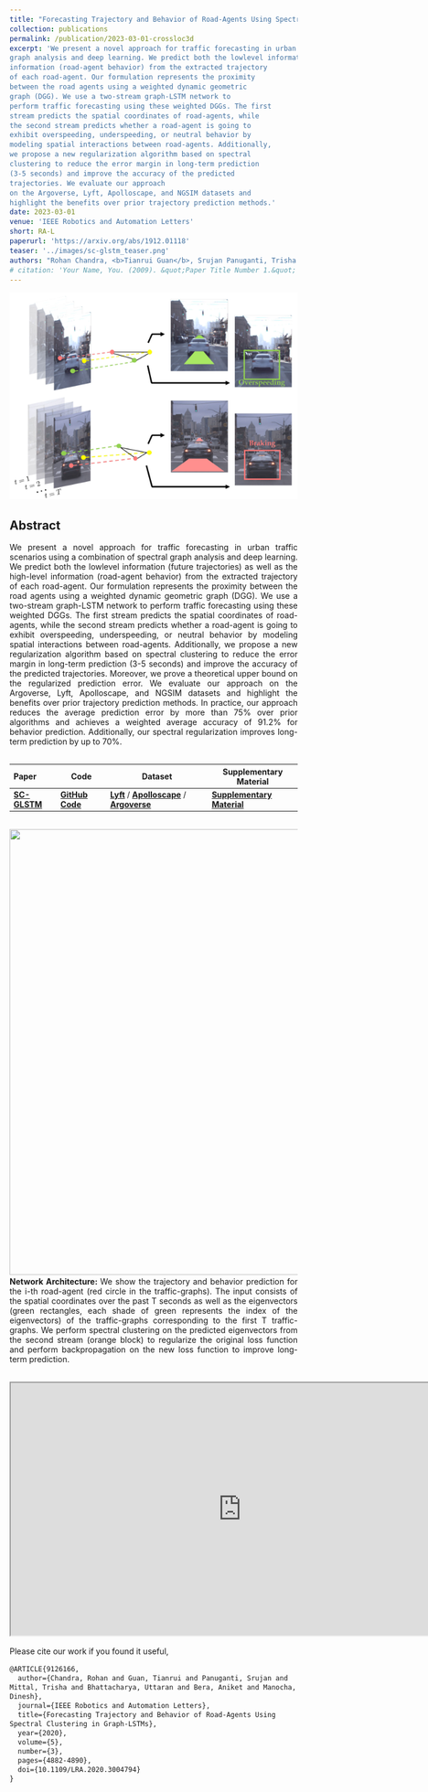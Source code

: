 ```yaml
---
title: "Forecasting Trajectory and Behavior of Road-Agents Using Spectral Clustering in Graph-LSTMs"
collection: publications
permalink: /publication/2023-03-01-crossloc3d
excerpt: 'We present a novel approach for traffic forecasting in urban traffic scenarios using a combination of spectral
graph analysis and deep learning. We predict both the lowlevel information (future trajectories) as well as the high-level
information (road-agent behavior) from the extracted trajectory
of each road-agent. Our formulation represents the proximity
between the road agents using a weighted dynamic geometric
graph (DGG). We use a two-stream graph-LSTM network to
perform traffic forecasting using these weighted DGGs. The first
stream predicts the spatial coordinates of road-agents, while
the second stream predicts whether a road-agent is going to
exhibit overspeeding, underspeeding, or neutral behavior by
modeling spatial interactions between road-agents. Additionally,
we propose a new regularization algorithm based on spectral
clustering to reduce the error margin in long-term prediction
(3-5 seconds) and improve the accuracy of the predicted
trajectories. We evaluate our approach
on the Argoverse, Lyft, Apolloscape, and NGSIM datasets and
highlight the benefits over prior trajectory prediction methods.'
date: 2023-03-01
venue: 'IEEE Robotics and Automation Letters'
short: RA-L
paperurl: 'https://arxiv.org/abs/1912.01118'
teaser: '../images/sc-glstm_teaser.png'
authors: "Rohan Chandra, <b>Tianrui Guan</b>, Srujan Panuganti, Trisha Mittal, Uttaran Bhattacharya, Aniket Bera, Dinesh Manocha"
# citation: 'Your Name, You. (2009). &quot;Paper Title Number 1.&quot; <i>Journal 1</i>. 1(1).'
---
```

<p style="text-align:center;">
<img src="../images/sc-glstm_teaser.png" width="600">
</p>

## Abstract
<div style="text-align: justify"> We present a novel approach for traffic forecasting
in urban traffic scenarios using a combination of spectral
graph analysis and deep learning. We predict both the lowlevel information (future trajectories) as well as the high-level
information (road-agent behavior) from the extracted trajectory
of each road-agent. Our formulation represents the proximity
between the road agents using a weighted dynamic geometric
graph (DGG). We use a two-stream graph-LSTM network to
perform traffic forecasting using these weighted DGGs. The first
stream predicts the spatial coordinates of road-agents, while
the second stream predicts whether a road-agent is going to
exhibit overspeeding, underspeeding, or neutral behavior by
modeling spatial interactions between road-agents. Additionally,
we propose a new regularization algorithm based on spectral
clustering to reduce the error margin in long-term prediction
(3-5 seconds) and improve the accuracy of the predicted
trajectories. Moreover, we prove a theoretical upper bound
on the regularized prediction error. We evaluate our approach
on the Argoverse, Lyft, Apolloscape, and NGSIM datasets and
highlight the benefits over prior trajectory prediction methods.
In practice, our approach reduces the average prediction error
by more than 75% over prior algorithms and achieves a
weighted average accuracy of 91.2% for behavior prediction.
Additionally, our spectral regularization improves long-term
prediction by up to 70%. </div>
<br>


|Paper|Code| Dataset  | Supplementary Material |
|:---|---|---|---|
|[**SC-GLSTM**](https://arxiv.org/abs/1912.01118) | [**GitHub Code**](https://github.com/rohanchandra30/Spectral-Trajectory-Prediction)| [**Lyft**](https://level5.lyft.com/dataset/) / [**Apolloscape**](http://apolloscape.auto/trajectory.html) / [**Argoverse**](https://www.argoverse.org/data.html)    | [**Supplementary Material**](http://rayguan97.github.io/files/sc-glstm_sup.pdf)|

<br>

<img src="http://rayguan97.github.io/images/sc-glstm_arch.jpeg" width="1024" height="780">
<div style="text-align: justify"> <b>Network Architecture: </b> We show the trajectory and behavior prediction for the i-th road-agent (red circle in the traffic-graphs). The input consists of the spatial coordinates over the past T seconds as well as the eigenvectors (green rectangles, each shade of green represents the index of the eigenvectors) of the traffic-graphs corresponding to the first T traffic-graphs. We perform spectral clustering on the predicted eigenvectors from the second stream (orange block) to regularize the original loss function and perform backpropagation on the new loss function to improve long-term prediction. </div>

<br>


<p align="center"><iframe width="805" height="442" src="https://obj.umiacs.umd.edu/gamma-umd-website-imgs/researchdirections/autonomousdriving/results.gif" allowfullscreen></iframe></p>


Please cite our work if you found it useful,

```
@ARTICLE{9126166,
  author={Chandra, Rohan and Guan, Tianrui and Panuganti, Srujan and Mittal, Trisha and Bhattacharya, Uttaran and Bera, Aniket and Manocha, Dinesh},
  journal={IEEE Robotics and Automation Letters}, 
  title={Forecasting Trajectory and Behavior of Road-Agents Using Spectral Clustering in Graph-LSTMs}, 
  year={2020},
  volume={5},
  number={3},
  pages={4882-4890},
  doi={10.1109/LRA.2020.3004794}
}
```

